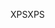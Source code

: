 <span data-ttu-id="33ad8-101">XPS</span><span class="sxs-lookup"><span data-stu-id="33ad8-101">XPS</span></span>